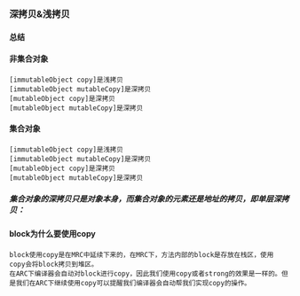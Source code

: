 ### 深拷贝&浅拷贝
#### 总结
#### 非集合对象
```
[immutableObject copy]是浅拷贝
[immutableObject mutableCopy]是深拷贝
[mutableObject copy]是深拷贝
[mutableObject mutableCopy]是深拷贝
```
#### 集合对象
```
[immutableObject copy]是浅拷贝
[immutableObject mutableCopy]是深拷贝
[mutableObject copy]是深拷贝
[mutableObject mutableCopy]是深拷贝
```
##### 集合对象的深拷贝只是对象本身，而集合对象的元素还是地址的拷贝，即单层深拷贝：

#### block为什么要使用copy
```
block使用copy是在MRC中延续下来的，在MRC下，方法内部的block是存放在栈区，使用copy会将block拷贝到堆区。
在ARC下编译器会自动对block进行copy，因此我们使用copy或者strong的效果是一样的。但是我们在ARC下继续使用copy可以提醒我们编译器会自动帮我们实现copy的操作。

```
